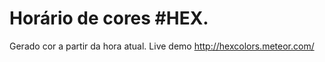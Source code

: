 <h1>Horário de cores #HEX.</h1>

Gerado cor a partir da hora atual. Live demo http://hexcolors.meteor.com/
